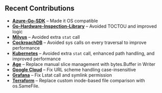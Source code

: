 ## Recent Contributions

- **[Azure-Go-SDK](https://github.com/Azure/azure-sdk-for-go/pull/24040)** – Made it OS compatible  
- **[Go-Hardware-Inspection-Library](https://github.com/jaypipes/ghw/pull/400)** – Avoided TOCTOU and improved logic  
- **[Milvus](https://github.com/milvus-io/milvus/pull/39623)** – Avoided extra `stat` call  
- **[CockroachDB](https://github.com/cockroachdb/cockroach/pull/139108)** – Avoided sys calls on every traversal to improve performance  
- **[Kubernetes](https://github.com/kubernetes/kubernetes/pull/129944)** – Avoided extra `stat` call, enhanced path handling, and improved performance
- **[Age](https://github.com/FiloSottile/age/pull/619)** – Replace manual slice management with bytes.Buffer in Writer 
- **[Google Cloud](https://github.com/google/go-cloud/pull/3521)** – Fix URL scheme handling case-insensitive 
- **[Grafana](https://github.com/grafana/grafana/pull/100319)** – Fix Lstat call and symlink permission
- **[Terraform](https://github.com/hashicorp/terraform/pull/36562)** – Replace custom inode-based file comparison with os.SameFile. 

